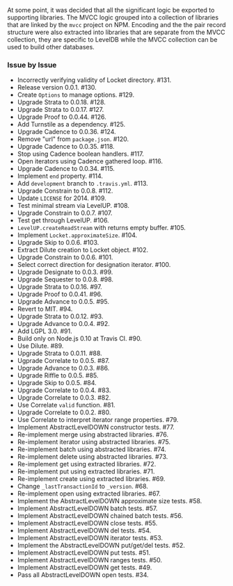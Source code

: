 At some point, it was decided that all the significant logic be exported to
supporting libraries. The MVCC logic grouped into a collection of libraries that
are linked by the `mvcc` project on NPM. Encoding and the the pair record
structure were also extracted into libraries that are separate from the MVCC
collection, they are specific to LevelDB while the MVCC collection can be used
to build other databases.

### Issue by Issue

 * Incorrectly verifying validity of Locket directory. #131.
 * Release version 0.0.1. #130.
 * Create `Options` to manage options. #129.
 * Upgrade Strata to 0.0.18. #128.
 * Upgrade Strata to 0.0.17. #127.
 * Upgrade Proof to 0.0.44. #126.
 * Add Turnstile as a dependency. #125.
 * Upgrade Cadence to 0.0.36. #124.
 * Remove "url" from `package.json`. #120.
 * Upgrade Cadence to 0.0.35. #118.
 * Stop using Cadence boolean handlers. #117.
 * Open iterators using Cadence gathered loop. #116.
 * Upgrade Cadence to 0.0.34. #115.
 * Implement `end` property. #114.
 * Add `development` branch to `.travis.yml`. #113.
 * Upgrade Constrain to 0.0.8. #112.
 * Update `LICENSE` for 2014. #109.
 * Test minimal stream via LevelUP. #108.
 * Upgrade Constrain to 0.0.7. #107.
 * Test get through LevelUP. #106.
 * `LevelUP.createReadStream` with returns empty buffer. #105.
 * Implement `Locket.approximateSize`. #104.
 * Upgrade Skip to 0.0.6. #103.
 * Extract Dilute creation to Locket object. #102.
 * Upgrade Constrain to 0.0.6. #101.
 * Select correct direction for designation iterator. #100.
 * Upgrade Designate to 0.0.3. #99.
 * Upgrade Sequester to 0.0.8. #98.
 * Upgrade Strata to 0.0.16. #97.
 * Upgrade Proof to 0.0.41. #96.
 * Upgrade Advance to 0.0.5. #95.
 * Revert to MIT. #94.
 * Upgrade Strata to 0.0.12. #93.
 * Upgrade Advance to 0.0.4. #92.
 * Add LGPL 3.0. #91.
 * Build only on Node.js 0.10 at Travis CI. #90.
 * Use Dilute. #89.
 * Upgrade Strata to 0.0.11. #88.
 * Ugprade Correlate to 0.0.5. #87.
 * Upgrade Advance to 0.0.3. #86.
 * Upgrade Riffle to 0.0.5. #85.
 * Upgrade Skip to 0.0.5. #84.
 * Upgrade Correlate to 0.0.4. #83.
 * Upgrade Correlate to 0.0.3. #82.
 * Use Correlate `valid` function. #81.
 * Upgrade Correlate to 0.0.2. #80.
 * Use Correlate to interpret iterator range properties. #79.
 * Implement AbstractLevelDOWN constructor tests. #77.
 * Re-implement merge using abstracted libraries. #76.
 * Re-implement iterator using abstracted libraries. #75.
 * Re-implement batch using abstracted libraries. #74.
 * Re-implement delete using abstracted libraries. #73.
 * Re-implement get using extracted libraries. #72.
 * Re-implement put using extracted libraries. #71.
 * Re-implement create using extracted libraries. #69.
 * Change `_lastTransactionId` to `_version`. #68.
 * Re-implement open using extracted libraries. #67.
 * Implement the AbstractLevelDOWN approximate size tests. #58.
 * Implement AbstractLevelDOWN batch tests. #57.
 * Implement AbstractLevelDOWN chained batch tests. #56.
 * Implement AbstractLevelDOWN close tests. #55.
 * Implement AbstractLevelDOWN del tests. #54.
 * Implement AbstractLevelDOWN iterator tests. #53.
 * Implement the AbstractLevelDOWN put/get/del tests. #52.
 * Implement AbstractLevelDOWN put tests. #51.
 * Implement AbstractLevelDOWN ranges tests. #50.
 * Implement AbstractLevelDOWN get tests. #49.
 * Pass all AbstractLevelDOWN open tests. #34.
